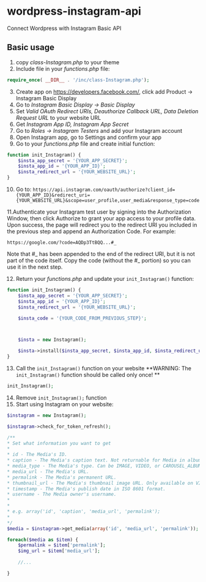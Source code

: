 # wordpress-instagram-api
Connect Wordpress with Instagram Basic API

## Basic usage

1. copy *class-Instagram.php* to your theme
2. Include file in your *functions.php* file:

```php 
require_once( __DIR__ . '/inc/class-Instagram.php');
```
3. Create app on https://developers.facebook.com/, click add Product -> Instagram Basic Display
4. Go to *Instagram Basic Display -> Basic Display*
5. Set *Valid OAuth Redirect URIs, Deauthorize Callback URL, Data Deletion Request URL* to your website URL 
6. Get *Instagram App ID, Instagram App Secret*
7. Go to *Roles -> Instagram Testers* and add your Instagram account
8. Open Instagram app, go to Settings and confirm your app
9. Go to your *functions.php* file and create initial function:
```php
function init_Instagram() {
    $insta_app_secret = '{YOUR_APP_SECRET}';
    $insta_app_id = '{YOUR_APP_ID}';
    $insta_redirect_url = '{YOUR_WEBSITE_URL}';
}
```
10. Go to: `https://api.instagram.com/oauth/authorize?client_id={YOUR_APP_ID}&redirect_uri={YOUR_WEBSITE_URL}&scope=user_profile,user_media&response_type=code`

11.Authenticate your Instagram test user by signing into the Authorization Window, then click Authorize to grant your app access to your profile data. Upon success, the page will redirect you to the redirect URI you included in the previous step and append an Authorization Code. For example:

`https://google.com/?code=AQDp3TtBQQ...#_`

Note that #_ has been appended to the end of the redirect URI, but it is not part of the code itself. Copy the code (without the #_ portion) so you can use it in the next step.

12. Return your *functions.php* and update your `init_Instagram()` function:
```php
function init_Instagram() {
    $insta_app_secret = '{YOUR_APP_SECRET}';
    $insta_app_id = '{YOUR_APP_ID}';
    $insta_redirect_url = '{YOUR_WEBSITE_URL}';

    $insta_code = '{YOUR_CODE_FROM_PREVIOUS_STEP}';



    $insta = new Instagram();

    $insta->install($insta_app_secret, $insta_app_id, $insta_redirect_url, $insta_code);
}
```

13. Call the `init_Instagram()` function on your website **WARNING: The `init_Instagram()` function should be called only once! **
```php
init_Instagram();
```
14. Remove `init_Instagram();` function
15. Start using Instagram on your website:
```php
$instagram = new Instagram();

$instagram->check_for_token_refresh();

/**
* Set what information you want to get
* 
* id - The Media's ID.
* caption - The Media's caption text. Not returnable for Media in albums.
* media_type - The Media's type. Can be IMAGE, VIDEO, or CAROUSEL_ALBUM.
* media_url - The Media's URL.
* permalink - The Media's permanent URL.
* thumbnail_url - The Media's thumbnail image URL. Only available on VIDEO Media.
* timestamp - The Media's publish date in ISO 8601 format.
* username - The Media owner's username.
* 
* 
* e.g. array('id', 'caption', 'media_url', 'permalink');
* 
*/
$media = $instagram->get_media(array('id', 'media_url', 'permalink'));

foreach($media as $item) {
    $permalink = $item['permalink'];
    $img_url = $item['media_url'];
    
    //...

}

```
